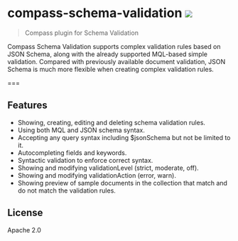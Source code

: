 # compass-schema-validation [![][travis_img]][travis_url]

> Compass plugin for Schema Validation

Compass Schema Validation supports complex validation rules based on JSON Schema, along with the already supported MQL-based simple validation. Compared with previously available document validation, JSON Schema is much more flexible when creating complex validation rules.

===

## Features

- Showing, creating, editing and deleting schema validation rules.
- Using both MQL and JSON schema syntax.
- Accepting any query syntax including $jsonSchema but not be limited to it.
- Autocompleting fields and keywords.
- Syntactic validation to enforce correct syntax.
- Showing and modifying validationLevel (strict, moderate, off).
- Showing and modifying validationAction (error, warn).
- Showing preview of sample documents in the collection that match and do not match the validation rules.

## License

Apache 2.0

[travis_img]: https://travis-ci.org/mongodb-js/compass-schema-validation.svg?branch=master
[travis_url]: https://travis-ci.org/mongodb-js/compass-schema-validation
[enzyme]: http://airbnb.io/enzyme/
[enzyme-chai]: https://github.com/producthunt/chai-enzyme
[jsdom]: https://github.com/tmpvar/jsdom
